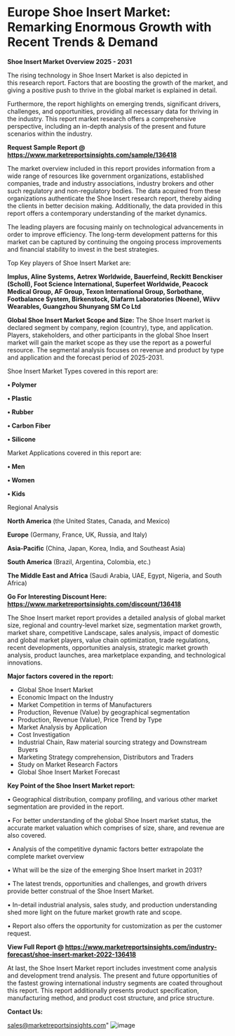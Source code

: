 # Europe Shoe Insert Market: Remarking Enormous Growth with Recent Trends & Demand

<Strong> Shoe Insert Market Overview 2025 - 2031</strong>

The rising technology in Shoe Insert Market is also depicted in this research report. Factors that are boosting the growth of the market, and giving a positive push to thrive in the global market is explained in detail.

Furthermore, the report highlights on emerging trends, significant drivers, challenges, and opportunities, providing all necessary data for thriving in the industry. This report market research offers a comprehensive perspective, including an in-depth analysis of the present and future scenarios within the industry.

<strong>Request Sample Report @ <a href=https://www.marketreportsinsights.com/sample/136418>https://www.marketreportsinsights.com/sample/136418</a></strong>

The market overview included in this report provides information from a wide range of resources like government organizations, established companies, trade and industry associations, industry brokers and other such regulatory and non-regulatory bodies. The data acquired from these organizations authenticate the Shoe Insert research report, thereby aiding the clients in better decision making. Additionally, the data provided in this report offers a contemporary understanding of the market dynamics.

The leading players are focusing mainly on technological advancements in order to improve efficiency. The long-term development patterns for this market can be captured by continuing the ongoing process improvements and financial stability to invest in the best strategies.

Top Key players of Shoe Insert Market are:

<strong>Implus, Aline Systems, Aetrex Worldwide, Bauerfeind, Reckitt Benckiser (Scholl), Foot Science International, Superfeet Worldwide, Peacock Medical Group, AF Group, Texon International Group, Sorbothane, Footbalance System, Birkenstock, Diafarm Laboratories (Noene), Wiivv Wearables, Guangzhou Shunyang SM Co Ltd</strong>

<strong><b>Global Shoe Insert Market Scope and Size:</b></strong>
The Shoe Insert market is declared segment by company, region (country), type, and application. Players, stakeholders, and other participants in the global Shoe Insert market will gain the market scope as they use the report as a powerful resource. The segmental analysis focuses on revenue and product by type and application and the forecast period of 2025-2031.

Shoe Insert Market Types covered in this report are:

<strong>• Polymer

• Plastic

• Rubber

• Carbon Fiber

• Silicone</strong>

Market Applications covered in this report are:

<strong>• Men

• Women

• Kids</strong> 

Regional Analysis

<strong>North America</strong> (the United States, Canada, and Mexico)

<strong>Europe</strong> (Germany, France, UK, Russia, and Italy)

<strong>Asia-Pacific</strong> (China, Japan, Korea, India, and Southeast Asia)

<strong>South America</strong> (Brazil, Argentina, Colombia, etc.)

<strong>The Middle East and Africa</strong> (Saudi Arabia, UAE, Egypt, Nigeria, and South Africa)

<strong>Go For Interesting Discount Here: <a href=https://www.marketreportsinsights.com/discount/136418>https://www.marketreportsinsights.com/discount/136418</a></strong>

The Shoe Insert market report provides a detailed analysis of global market size, regional and country-level market size, segmentation market growth, market share, competitive Landscape, sales analysis, impact of domestic and global market players, value chain optimization, trade regulations, recent developments, opportunities analysis, strategic market growth analysis, product launches, area marketplace expanding, and technological innovations.

<strong><b>Major factors covered in the report:</b></strong>
<ul>
  <li>Global Shoe Insert Market </li>
  <li>Economic Impact on the Industry</li>
  <li>Market Competition in terms of Manufacturers</li>
  <li>Production, Revenue (Value) by geographical segmentation</li>
  <li>Production, Revenue (Value), Price Trend by Type</li>
  <li>Market Analysis by Application</li>
  <li>Cost Investigation</li>
  <li>Industrial Chain, Raw material sourcing strategy and Downstream Buyers</li>
  <li>Marketing Strategy comprehension, Distributors and Traders</li>
  <li>Study on Market Research Factors</li>
  <li>Global Shoe Insert Market Forecast</li>
</ul>

<strong><b>Key Point of the Shoe Insert Market report:</b></strong>

• Geographical distribution, company profiling, and various other market segmentation are provided in the report.

• For better understanding of the global Shoe Insert market status, the accurate market valuation which comprises of size, share, and revenue are also covered.

• Analysis of the competitive dynamic factors better extrapolate the complete market overview

• What will be the size of the emerging Shoe Insert market in 2031?

• The latest trends, opportunities and challenges, and growth drivers provide better construal of the Shoe Insert Market.

• In-detail industrial analysis, sales study, and production understanding shed more light on the future market growth rate and scope.

• Report also offers the opportunity for customization as per the customer request.

<strong><b>View Full Report @ <a href=https://www.marketreportsinsights.com/industry-forecast/shoe-insert-market-2022-136418>https://www.marketreportsinsights.com/industry-forecast/shoe-insert-market-2022-136418</a></b></strong>


At last, the Shoe Insert Market report includes investment come analysis and development trend analysis. The present and future opportunities of the fastest growing international industry segments are coated throughout this report. This report additionally presents product specification, manufacturing method, and product cost structure, and price structure.

<strong>Contact Us:</strong>

sales@marketreportsinsights.com"
![image](https://github.com/user-attachments/assets/ae53b889-1fd8-4377-a170-2b0a48b82d0b)
